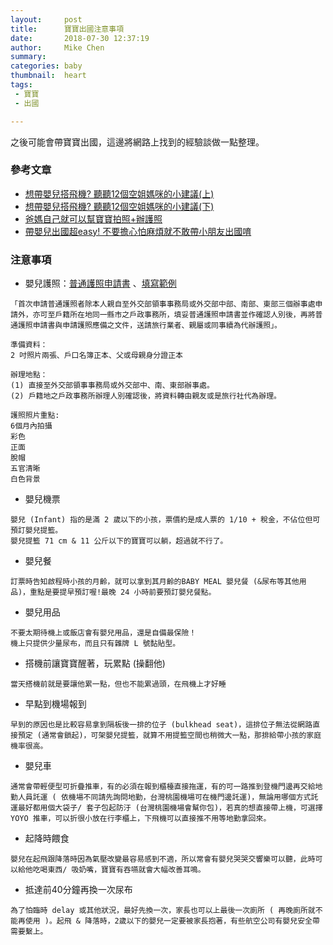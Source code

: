 ```yaml
---
layout:     post
title:      寶寶出國注意事項
date:       2018-07-30 12:37:19
author:     Mike Chen
summary:    
categories: baby
thumbnail:  heart
tags:
 - 寶寶
 - 出國

---
```


之後可能會帶寶寶出國，這邊將網路上找到的經驗談做一點整理。

### 參考文章
* [想帶嬰兒搭飛機? 聽聽12個空姐媽咪的小建議(上)](http://vividsandy.com/baby_onboard/)
* [想帶嬰兒搭飛機? 聽聽12個空姐媽咪的小建議(下)](http://vividsandy.com/baby_onboard2/)
* [爸媽自己就可以幫寶寶拍照+辦護照](http://vividsandy.com/babypassport/)
* [帶嬰兒出國超easy!  不要擔心怕麻煩就不敢帶小朋友出國唷](http://abby0626.pixnet.net/blog/post/32962237)


### 注意事項
* 嬰兒護照：[普通護照申請書](https://www.boca.gov.tw/dl-1302-53d5603172e74bc9b982dafaf5f3ae46.html) 、[填寫範例](https://www.boca.gov.tw/dl-1302-53d5603172e74bc9b982dafaf5f3ae46)


```
「首次申請普通護照者除本人親自至外交部領事事務局或外交部中部、南部、東部三個辦事處申請外，亦可至戶籍所在地同一縣市之戶政事務所，填妥普通護照申請書並作確認人別後，再將普通護照申請書與申請護照應備之文件，送請旅行業者、親屬或同事續為代辦護照」。

準備資料：
2 吋照片兩張、戶口名簿正本、父或母親身分證正本

辦理地點：
(1) 直接至外交部領事事務局或外交部中、南、東部辦事處。
(2) 戶籍地之戶政事務所辦理人別確認後，將資料轉由親友或是旅行社代為辦理。

護照照片重點:
6個月內拍攝 
彩色
正面
脫帽
五官清晰
白色背景 
```

* 嬰兒機票

```
嬰兒 (Infant) 指的是滿 2 歲以下的小孩，票價約是成人票的 1/10 + 稅金，不佔位但可預訂嬰兒提籃。
嬰兒提籃 71 cm & 11 公斤以下的寶寶可以躺，超過就不行了。
```

* 嬰兒餐

```
訂票時告知啟程時小孩的月齡，就可以拿到其月齡的BABY MEAL 嬰兒餐 (&尿布等其他用品)，重點是要提早預訂喔!最晚 24 小時前要預訂嬰兒餐點。
```

* 嬰兒用品

```
不要太期待機上或飯店會有嬰兒用品，還是自備最保險！
機上只提供少量尿布，而且只有雜牌 L 號黏貼型。
```

* 搭機前讓寶寶醒著，玩累點 (操翻他)

```
當天搭機前就是要讓他累一點，但也不能累過頭，在飛機上才好睡
```

* 早點到機場報到

```
早到的原因也是比較容易拿到隔板後一排的位子 (bulkhead seat)，這排位子無法從網路直接預定 (通常會鎖起)，可架嬰兒提籃，就算不用提籃空間也稍微大一點，那排給帶小孩的家庭機率很高。
```

* 嬰兒車

```
通常會帶輕便型可折疊推車，有的必須在報到櫃檯直接拖運，有的可一路推到登機門邊再交給地勤人員託運 ( 依機場不同請先詢問地勤，台灣桃園機場可在機門邊託運)，無論用哪個方式託運最好都用個大袋子/ 套子包起防汙 (台灣桃園機場會幫你包)，若真的想直接帶上機，可選擇  YOYO 推車，可以折很小放在行李櫃上，下飛機可以直接推不用等地勤拿回來。
```

* 起降時餵食

```
嬰兒在起飛跟降落時因為氣壓改變最容易感到不適，所以常會有嬰兒哭哭交響樂可以聽，此時可以給他吃喝東西/ 吸奶嘴，寶寶有吞嚥就會大幅改善耳鳴。
```

* 抵達前40分鐘再換一次尿布

```
為了怕臨時 delay 或其他狀況，最好先換一次，家長也可以上最後一次廁所 ( 再晚廁所就不能再使用 )。起飛 & 降落時，2歲以下的嬰兒一定要被家長抱著，有些航空公司有嬰兒安全帶需要繫上。
```

